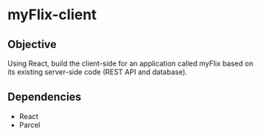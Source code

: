 # myFlix-client

## Objective
Using React, build the client-side for an application called myFlix based on its existing
server-side code (REST API and database).

## Dependencies
- React
- Parcel